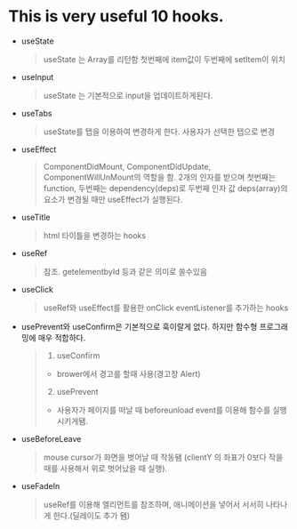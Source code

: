 # This is very useful 10 hooks.

- useState

    >useState 는 Array를 리턴함 첫번째에 item값이 두번째에 setItem이 위치

- useInput

    >useState 는 기본적으로 input을 업데이트하게된다.

- useTabs
    
    >useState를 탭을 이용하여 변경하게 한다. 사용자가 선택한 탭으로 변경

- useEffect
    
    >ComponentDidMount, ComponentDidUpdate, ComponentWillUnMount의 역할을 함.
    2개의 인자를 받으며 첫번째는 function, 두번째는 dependency(deps)로
    두번째 인자 값 deps(array)의 요소가 변경될 때만 useEffect가 실행된다.

- useTitle

    >html 타이틀을 변경하는 hooks

- useRef

    >참조. getelementbyId 등과 같은 의미로 쓸수있음

- useClick

    >useRef와 useEffect를 활용한 onClick eventListener를 추가하는 hooks

  
- usePrevent와 useConfirm은 기본적으로 훅이랄게 없다. 하지만 함수형 프로그래밍에 매우 적합하다. 
  
    > 1. useConfirm
    > - brower에서 경고를 할때 사용(경고창 Alert)
    > 2. usePrevent
    > - 사용자가 페이지를 떠날 때 beforeunload event를 이용해 함수를 실행시키게됌.

- useBeforeLeave

    >mouse cursor가 화면을 벗어날 때 작동됌 (clientY 의 좌표가 0보다 작을때를 사용해서 위로 벗어났을 때 실행).

- useFadeIn
  
    >useRef를 이용해 엘리먼트를 참조하며, 애니메이션을 넣어서 서서히 나타나게 한다.(딜레이도 추가 됌)